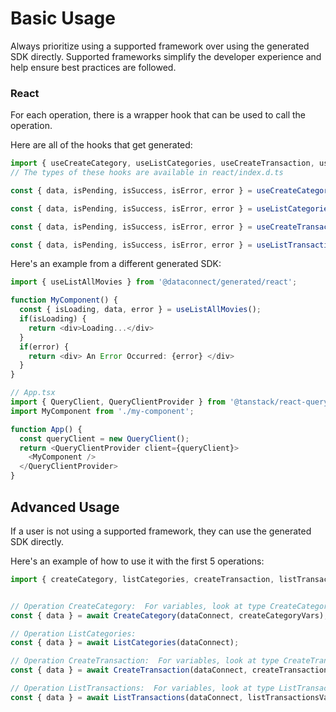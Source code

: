 # Basic Usage

Always prioritize using a supported framework over using the generated SDK
directly. Supported frameworks simplify the developer experience and help ensure
best practices are followed.




### React
For each operation, there is a wrapper hook that can be used to call the operation.

Here are all of the hooks that get generated:
```ts
import { useCreateCategory, useListCategories, useCreateTransaction, useListTransactions } from '@dataconnect/generated/react';
// The types of these hooks are available in react/index.d.ts

const { data, isPending, isSuccess, isError, error } = useCreateCategory(createCategoryVars);

const { data, isPending, isSuccess, isError, error } = useListCategories();

const { data, isPending, isSuccess, isError, error } = useCreateTransaction(createTransactionVars);

const { data, isPending, isSuccess, isError, error } = useListTransactions(listTransactionsVars);

```

Here's an example from a different generated SDK:

```ts
import { useListAllMovies } from '@dataconnect/generated/react';

function MyComponent() {
  const { isLoading, data, error } = useListAllMovies();
  if(isLoading) {
    return <div>Loading...</div>
  }
  if(error) {
    return <div> An Error Occurred: {error} </div>
  }
}

// App.tsx
import { QueryClient, QueryClientProvider } from '@tanstack/react-query';
import MyComponent from './my-component';

function App() {
  const queryClient = new QueryClient();
  return <QueryClientProvider client={queryClient}>
    <MyComponent />
  </QueryClientProvider>
}
```



## Advanced Usage
If a user is not using a supported framework, they can use the generated SDK directly.

Here's an example of how to use it with the first 5 operations:

```js
import { createCategory, listCategories, createTransaction, listTransactions } from '@dataconnect/generated';


// Operation CreateCategory:  For variables, look at type CreateCategoryVars in ../index.d.ts
const { data } = await CreateCategory(dataConnect, createCategoryVars);

// Operation ListCategories: 
const { data } = await ListCategories(dataConnect);

// Operation CreateTransaction:  For variables, look at type CreateTransactionVars in ../index.d.ts
const { data } = await CreateTransaction(dataConnect, createTransactionVars);

// Operation ListTransactions:  For variables, look at type ListTransactionsVars in ../index.d.ts
const { data } = await ListTransactions(dataConnect, listTransactionsVars);


```